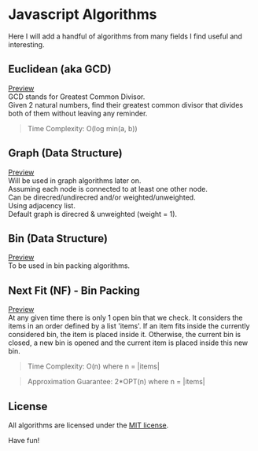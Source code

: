 # Javascript Algorithms

Here I will add a handful of algorithms from many fields I find useful and interesting.

## Euclidean (aka GCD)

[Preview](Euclidean.js)  
GCD stands for Greatest Common Divisor.  
Given 2 natural numbers, find their greatest common divisor that divides both of them without leaving any reminder.

> Time Complexity: O(log min(a, b))

## Graph (Data Structure)

[Preview](Graph.js)  
Will be used in graph algorithms later on.  
Assuming each node is connected to at least one other node.  
Can be direcred/undirecred and/or weighted/unweighted.  
Using adjacency list.  
Default graph is direcred & unweighted (weight = 1).

## Bin (Data Structure)

[Preview](Bin.js)  
To be used in bin packing algorithms.

## Next Fit (NF) - Bin Packing

[Preview](NextFitBinPacking.js)  
At any given time there is only 1 open bin that we check.
It considers the items in an order defined by a list 'items'.
If an item fits inside the currently considered bin, the item is placed inside it. 
Otherwise, the current bin is closed, a new bin is opened and the current item is placed inside this new bin.

> Time Complexity: O(n) where n = |items|

> Approximation Guarantee: 2*OPT(n) where n = |items|

## License

All algorithms are licensed under the [MIT license](https://opensource.org/licenses/MIT).

Have fun!
